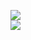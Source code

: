 [![](https://img.shields.io/badge/Made%20With-Github%20Spray-lightgrey.svg?style=for-the-badge&logo=github)](https://github.com/Annihil/github-spray#13192)  
[![](https://i.imgur.com/2DrTn0Z.gif)](https://github.com/Annihil/github-spray)